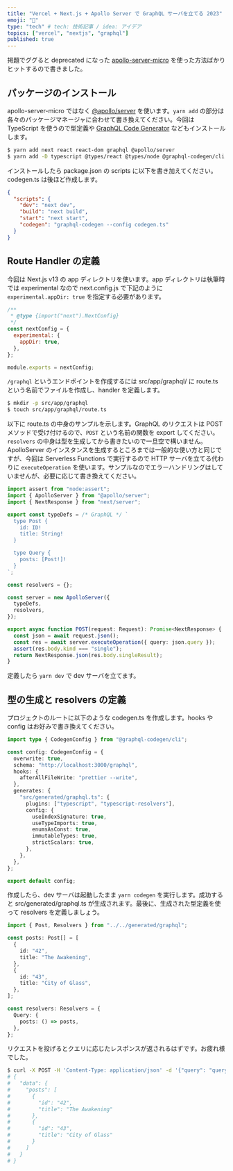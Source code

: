 ```yaml
---
title: "Vercel + Next.js + Apollo Server で GraphQL サーバを立てる 2023"
emoji: "🍎"
type: "tech" # tech: 技術記事 / idea: アイデア
topics: ["vercel", "nextjs", "graphql"]
published: true
---
```


掲題でググると deprecated になった [apollo-server-micro](https://www.npmjs.com/package/apollo-server-micro) を使った方法ばかりヒットするので書きました。

## パッケージのインストール

apollo-server-micro ではなく [@apollo/server](https://github.com/apollographql/apollo-server) を使います。`yarn add` の部分は各々のパッケージマネージャに合わせて書き換えてください。今回は TypeScript を使うので型定義や [GraphQL Code Generator](https://github.com/apollographql/apollo-server) などもインストールします。

```bash
$ yarn add next react react-dom graphql @apollo/server
$ yarn add -D typescript @types/react @types/node @graphql-codegen/cli @graphql-codegen/typescript @graphql-codegen/typescript-resolvers prettier
```

インストールしたら package.json の scripts に以下を書き加えてください。codegen.ts は後ほど作成します。

```json:package.json
{
  "scripts": {
    "dev": "next dev",
    "build": "next build",
    "start": "next start",
    "codegen": "graphql-codegen --config codegen.ts"
  }
}
```

## Route Handler の定義

今回は Next.js v13 の app ディレクトリを使います。app ディレクトリは執筆時では experimental なので next.config.js で下記のように `experimental.appDir: true` を指定する必要があります。

```js:next.config.js
/**
 * @type {import("next").NextConfig}
 */
const nextConfig = {
  experimental: {
    appDir: true,
  },
};

module.exports = nextConfig;
```

`/graphql` というエンドポイントを作成するには src/app/graphql/ に route.ts という名前でファイルを作成し、handler を定義します。

```bash
$ mkdir -p src/app/graphql
$ touch src/app/graphql/route.ts
```

以下に route.ts の中身のサンプルを示します。GraphQL のリクエストは POST メソッドで受け付けるので、`POST` という名前の関数を export してください。 `resolvers` の中身は型を生成してから書きたいので一旦空で構いません。ApolloServer のインスタンスを生成するところまでは一般的な使い方と同じですが、今回は Serverless Functions で実行するので HTTP サーバを立てる代わりに `executeOperation` を使います。サンプルなのでエラーハンドリングはしていませんが、必要に応じて書き換えてください。

```ts:route.ts
import assert from "node:assert";
import { ApolloServer } from "@apollo/server";
import { NextResponse } from "next/server";

export const typeDefs = /* GraphQL */ `
  type Post {
    id: ID!
    title: String!
  }

  type Query {
    posts: [Post!]!
  }
`;

const resolvers = {};

const server = new ApolloServer({
  typeDefs,
  resolvers,
});

export async function POST(request: Request): Promise<NextResponse> {
  const json = await request.json();
  const res = await server.executeOperation({ query: json.query });
  assert(res.body.kind === "single");
  return NextResponse.json(res.body.singleResult);
}
```

定義したら `yarn dev` で dev サーバを立てます。

## 型の生成と resolvers の定義

プロジェクトのルートに以下のような codegen.ts を作成します。hooks や config はお好みで書き換えてください。

```ts:codegen.ts
import type { CodegenConfig } from "@graphql-codegen/cli";

const config: CodegenConfig = {
  overwrite: true,
  schema: "http://localhost:3000/graphql",
  hooks: {
    afterAllFileWrite: "prettier --write",
  },
  generates: {
    "src/generated/graphql.ts": {
      plugins: ["typescript", "typescript-resolvers"],
      config: {
        useIndexSignature: true,
        useTypeImports: true,
        enumsAsConst: true,
        immutableTypes: true,
        strictScalars: true,
      },
    },
  },
};

export default config;
```

作成したら、dev サーバは起動したまま `yarn codegen` を実行します。成功すると src/generated/graphql.ts が生成されます。最後に、生成された型定義を使って resolvers を定義しましょう。

```ts:route.ts
import { Post, Resolvers } from "../../generated/graphql";

const posts: Post[] = [
  {
    id: "42",
    title: "The Awakening",
  },
  {
    id: "43",
    title: "City of Glass",
  },
];

const resolvers: Resolvers = {
  Query: {
    posts: () => posts,
  },
};
```

リクエストを投げるとクエリに応じたレスポンスが返されるはずです。お疲れ様でした。

```bash
$ curl -X POST -H 'Content-Type: application/json' -d '{"query": "query { posts { id title }}"}' http://localhost:3000/graphql | jq
# {
#   "data": {
#     "posts": [
#       {
#         "id": "42",
#         "title": "The Awakening"
#       },
#       {
#         "id": "43",
#         "title": "City of Glass"
#       }
#     ]
#   }
# }
```
